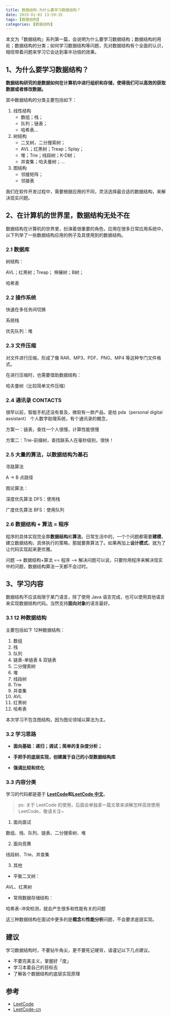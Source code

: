 ```yaml
---
title: 数据结构-为什么要学习数据结构？
date: 2019-01-01 13:59:35
tags: [数据结构]
categories: [数据结构]
---
```


本文为「数据结构」系列第一篇，会说明为什么要学习数据结构；数据结构的用处；数据结构的分类；如何学习数据结构等问题，先对数据结构有个全面的认识，相信带着问题来学习它会达到事半功倍的效果。

<!-- more -->

## 1、为什么要学习数据结构？

**数据结构研究的是数据如何在计算机中进行组织和存储，使得我们可以高效的获取数据或者修改数据。**

其中数据结构的分类主要包括如下：

1. 线性结构
    * 数组；栈；
    * 队列；链表；
    * 哈希表...
2. 树结构
    * 二叉树，二分搜索树；
    * AVL；红黑树；Treap；Splay；
    * 堆；Trie；线段树；K-D树；
    * 并查集；哈夫曼树；...
3. 图结构
    * 邻接矩阵；
    * 邻接表

我们在软件开发过程中，需要根据应用的不同，灵活选择最合适的数据结构，来解决现实问题。

## 2、在计算机的世界里，数据结构无处不在

数据结构在计算机的世界里，扮演着很重要的角色，应用在很多日常应用系统中，以下列举了一些数据结构应用的例子及其使用到的数据结构。

### 2.1 数据库
    
树结构：

AVL；红黑树；Treap；
伸展树；B树；

哈希表

### 2.2 操作系统

快速在多任务间切换

系统栈

优先队列：堆

### 2.3 文件压缩

对文件进行压缩，形成了像 RAR、MP3、PDF、PNG、MP4 等这种专门文件格式。

在进行压缩时，也需要借助数据结构：

哈夫曼树（比较简单文件压缩）

### 2.4 通讯录 CONTACTS

很早以前，智能手机还没有普及，微软有一款产品，是给 pda（personal digital assistant） 个人数字助理系统，有个通讯录的概念，

方案一：链表，查找一个人很慢，计算性能很慢

方案二：Trie-前缀树，查找联系人在毫秒级别，很快！

### 2.5 大量的算法，以数据结构为基石

寻路算法

A -> B 点路径

图论算法：

深度优先算法 DFS：使用栈

广度优先算法 BFS：使用队列

### 2.6 数据结构 + 算法 = 程序

程序的具体实现完全靠**数据结构**和**算法**，日常生活中的，一个个问题都需要**建模**，建立数据结构，具体执行的策略，那就要靠算法了。如果再加上**设计模式**，就为了让代码实现起来更优雅。

问题 —> 数据结构+算法 == 程序 —> 解决问题可以说，只要你用程序来解决现实中的问题，数据结构算法一天都不会过时。

## 3、学习内容

数据结构不应该局限于某门语言，除了使用 Java 语言完成，也可以使用其他语言来实现数据结构代码。当然支持**面向对象**的语言最好。

### 3.1 12 种数据结构

主要包括如下 12种数据结构：

1. 数组
2. 栈
3. 队列
4. 链表-单链表 & 双链表
5. 二分搜索树
6. 堆
7. 线段树
8. Trie
9. 并查集
10. AVL
11. 红黑树
12. 哈希表

本次学习不包含图结构，因为图论领域以算法为主。

### 3.2 学习思路

* **面向基础：递归；调试；简单的复杂度分析；**

* **手把手的底层实现，创建属于自己的小型数据结构库**

* **强调比较和优化**

### 3.3 内容分类

学习的代码都是基于 **[LeetCode](http://leetcode.com/)**和**[LeetCode 中文](https://leetcode-cn.com/)**。

> ps: 关于 LeetCode 的使用，后面会单独拿一篇文章来讲解怎样高效使用 LeetCode，敬请关注~

1. 面向面试

数组、栈、队列、链表、二分搜索树、堆

2. 面向竞赛

线段树、Trie、并查集

3. 其他

* 平衡二叉树：

AVL、红黑树

* 常用数据存储结构：

哈希表-冲突检测，就会产生很多和性能有关的问题

这三种数据结构在面试中更多的是**概念**和**性能分析**问题，不会要求底层实现。

## 建议

学习数据结构时，不要钻牛角尖，更不要死记硬背，请谨记以下几点建议。

* 不要完美主义，掌握好「度」
* 学习本着自己的目标去
* 了解各个数据结构的底层实现原理

## 参考

* [LeetCode](leetcode.com)
* [LeetCode-cn](leetcode-cn.com)


